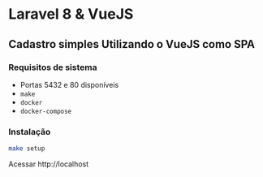 # Laravel 8 & VueJS 
## Cadastro simples Utilizando o VueJS como SPA

### Requisitos de sistema
-   Portas 5432 e 80 disponíveis
-   `make`
-   `docker`
-   `docker-compose`

### Instalação
```sh
make setup
```
Acessar http://localhost
